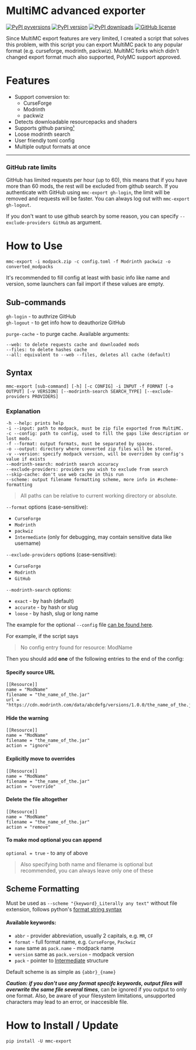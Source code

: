 # MultiMC advanced exporter
[![PyPI pyversions](https://img.shields.io/pypi/pyversions/mmc-export)](https://www.python.org)
[![PyPI version](https://img.shields.io/pypi/v/mmc-export?label=mmc-export&color=%2347a637)](https://pypi.org/project/mmc-export)
[![PyPI downloads](https://img.shields.io/pypi/dm/mmc-export?color=%23894bbf)](https://pypistats.org/packages/mmc-export)
[![GitHub license](https://img.shields.io/github/license/RozeFound/mmc-export)](/LICENSE)

Since MultiMC export features are very limited, I created a script that solves this problem, with this script you can export MultiMC pack to any popular format (e.g. curseforge, modrinth, packwiz). MultiMC forks which didn't changed export format much also supported, PolyMC support approved.

# Features

- Support conversion to:
    - CurseForge
    - Modrinth
    - packwiz
- Detects downloadable resourcepacks and shaders
- Supports github parsing[¹](#github-rate-limits)
- Loose modrinth search
- User friendly toml config
- Multiple output formats at once

---
### GitHub rate limits

GitHub has limited requests per hour (up to 60), this means that if you have more than 60 mods, the rest will be excluded from github search. 
If you authenticate with GitHub using `mmc-export gh-login`, the limit will be removed and requests will be faster. You can always log out with `mmc-export gh-logout`.

If you don't want to use github search by some reason, you can specify `--exclude-providers GitHub` as argument.

# How to Use
```
mmc-export -i modpack.zip -c config.toml -f Modrinth packwiz -o converted_modpacks
```
It's recommended to fill config at least with basic info like name and version, some launchers can fail import if these values are empty.

## Sub-commands

`gh-login` - to authrize GitHub \
`gh-logout` - to get info how to deauthorize GitHub 

`purge-cache` - to purge cache. Available arguments:
```
--web: to delete requests cache and downloaded mods
--files: to delete hashes cache
--all: equivalent to --web --files, deletes all cache (default)
```

## Syntax
```
mmc-export [sub-command] [-h] [-c CONFIG] -i INPUT -f FORMAT [-o OUTPUT] [-v VERSION] [--modrinth-search SEARCH_TYPE] [--exclude-providers PROVIDERS]
```

### Explanation
```
-h --help: prints help
-i --input: path to modpack, must be zip file exported from MultiMC.
-c --config: path to config, used to fill the gaps like description or lost mods.
-f --format: output formats, must be separated by spaces.
-o --output: directory where converted zip files will be stored.
-v --version: specify modpack version, will be overriden by config's value if exists
--modrinth-search: modrinth search accuracy
--exclude-providers: providers you wish to exclude from search
--skip-cache: don't use web cache in this run
--scheme: output filename formatting scheme, more info in #scheme-formatting
```
> All paths can be relative to current working directory or absolute.

`--format` options (case-sensitive): 
- `CurseForge`
- `Modrinth`
- `packwiz`
- `Intermediate` (only for debugging, may contain sensitive data like username)

`--exclude-providers` options (case-sensitive): 
- `CurseForge`
- `Modrinth`
- `GitHub`

`--modrinth-search` options:
- `exact` - by hash (default)
- `accurate` - by hash or slug
- `loose` - by hash, slug or long name

The example for the optional `--config` file [can be found here](example_config.toml). 

For example, if the script says

> No config entry found for resource: ModName

Then you should add **one** of the following entries to the end of the config:

#### Specify source URL
```
[[Resource]]
name = "ModName"
filename = "the_name_of_the.jar" 
url = "https://cdn.modrinth.com/data/abcdefg/versions/1.0.0/the_name_of_the.jar"
```
#### Hide the warning
```
[[Resource]]
name = "ModName"
filename = "the_name_of_the.jar" 
action = "ignore"
```
#### Explicitly move to overrides
```
[[Resource]]
name = "ModName"
filename = "the_name_of_the.jar" 
action = "override"
```
#### Delete the file altogether
```
[[Resource]]
name = "ModName"
filename = "the_name_of_the.jar" 
action = "remove"
```
#### To make mod optional you can append
`optional = true` - to any of above

> Also specifying both name and filename is optional but recommended, you can always leave only one of these

## Scheme Formatting

Must be used as `--scheme "{keyword}_Literally any text"` without file extension, follows python's [format string syntax](https://docs.python.org/3/library/string.html#format-string-syntax)

#### Available keywords: 
- `abbr` - provider abbreviation, usually 2 capitals, e.g. `MR`, `CF`
- `format` - full format name, e.g. `CurseForge`, `Packwiz`
- `name` same as `pack.name` - modpack name
- `version` same as `pack.version` - modpack version
- `pack` - pointer to [Intermediate](mmc_export/Helpers/structures.py#L49-L65) structure

Default scheme is as simple as `{abbr}_{name}`

***Caution: if you don't use any format specifc keywords, output files will overwrite the same file several times***, can be ignored if you output to only one format.
Also, be aware of your filesystem limitations, unsupported characters may lead to an error, or inaccesible file.

# How to Install / Update
```
pip install -U mmc-export
```
